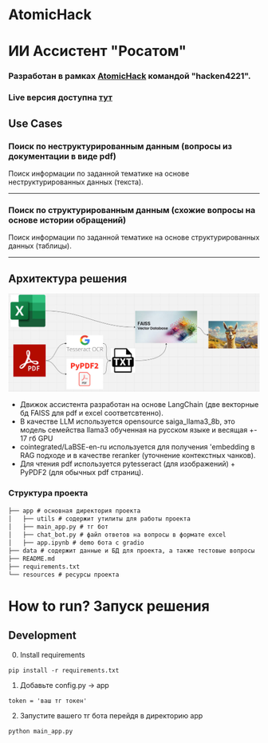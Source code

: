 # AtomicHack
# ИИ Ассистент "Росатом"

### Разработан в рамках [AtomicHack](https://atomichack.ru/) командой "hacken4221".

### Live версия доступна [тут](https://t.me/rosatom_support_bot)

## Use Cases

### Поиск по неструктурированным данным (вопросы из документации в виде pdf)


Поиск информации по заданной тематике на основе неструктурированных данных (текста).

----

### Поиск по структурированным данным (схожие вопросы на основе истории обращений)


Поиск информации по заданной тематике на основе структурированных данных (таблицы).

----

## Архитектура решения

<img src="./resources/photo_2024-06-16_08-26-36.jpg" alt="Архитектура решения" width="700"/>

* Движок ассистента разработан на основе LangChain (две векторные бд FAISS для pdf и excel соответсвтенно). 
* В качестве LLM используется opensource saiga_llama3_8b, это модель семейства llama3 обученная на русском языке и весящая +- 17 гб GPU 
* cointegrated/LaBSE-en-ru используется для получения 'embedding в RAG подходе и в качестве reranker (уточнение контекстных чанков).
* Для чтения pdf используется pytesseract (для изображений) + PyPDF2 (для обычных pdf страниц).
 
### Структура проекта

```
├── app # основная директория проекта
│   ├── utils # содержит утилиты для работы проекта
│   ├── main_app.py # тг бот
│   ├── chat_bot.py # файл ответов на вопросы в формате excel
│   ├── app.ipynb # demo бота с gradio
├── data # содержит данные и БД для проекта, а также тестовые вопросы
├── README.md
├── requirements.txt
└── resources # ресурсы проекта
```

# How to run? Запуск решения

## Development

0. Install requirements

```
pip install -r requirements.txt
```
1. Добавьте config.py -> app
```
token = 'ваш тг токен'
```
2. Запустите вашего тг бота перейдя в директорию app
```
python main_app.py
```